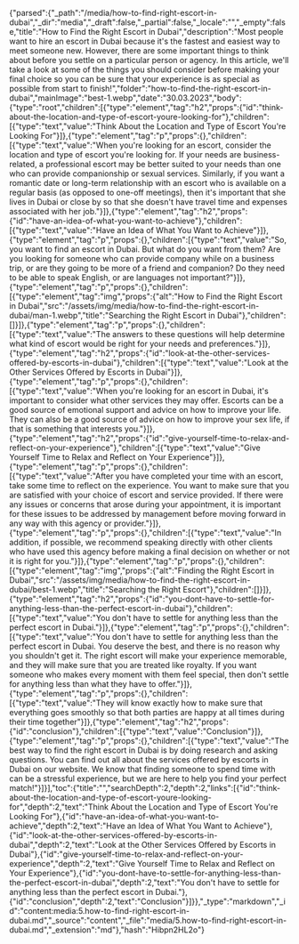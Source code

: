 {"parsed":{"_path":"/media/how-to-find-right-escort-in-dubai","_dir":"media","_draft":false,"_partial":false,"_locale":"","_empty":false,"title":"How to Find the Right Escort in Dubai","description":"Most people want to hire an escort in Dubai because it's the fastest and easiest way to meet someone new. However, there are some important things to think about before you settle on a particular person or agency. In this article, we'll take a look at some of the things you should consider before making your final choice so you can be sure that your experience is as special as possible from start to finish!","folder":"how-to-find-the-right-escort-in-dubai","mainImage":"best-1.webp","date":"30.03.2023","body":{"type":"root","children":[{"type":"element","tag":"h2","props":{"id":"think-about-the-location-and-type-of-escort-youre-looking-for"},"children":[{"type":"text","value":"Think About the Location and Type of Escort You're Looking For"}]},{"type":"element","tag":"p","props":{},"children":[{"type":"text","value":"When you're looking for an escort, consider the location and type of escort you're looking for. If your needs are business-related, a professional escort may be better suited to your needs than one who can provide companionship or sexual services. Similarly, if you want a romantic date or long-term relationship with an escort who is available on a regular basis (as opposed to one-off meetings), then it's important that she lives in Dubai or close by so that she doesn't have travel time and expenses associated with her job."}]},{"type":"element","tag":"h2","props":{"id":"have-an-idea-of-what-you-want-to-achieve"},"children":[{"type":"text","value":"Have an Idea of What You Want to Achieve"}]},{"type":"element","tag":"p","props":{},"children":[{"type":"text","value":"So, you want to find an escort in Dubai. But what do you want from them? Are you looking for someone who can provide company while on a business trip, or are they going to be more of a friend and companion? Do they need to be able to speak English, or are languages not important?"}]},{"type":"element","tag":"p","props":{},"children":[{"type":"element","tag":"img","props":{"alt":"How to Find the Right Escort in Dubai","src":"/assets/img/media/how-to-find-the-right-escort-in-dubai/man-1.webp","title":"Searching the Right Escort in Dubai"},"children":[]}]},{"type":"element","tag":"p","props":{},"children":[{"type":"text","value":"The answers to these questions will help determine what kind of escort would be right for your needs and preferences."}]},{"type":"element","tag":"h2","props":{"id":"look-at-the-other-services-offered-by-escorts-in-dubai"},"children":[{"type":"text","value":"Look at the Other Services Offered by Escorts in Dubai"}]},{"type":"element","tag":"p","props":{},"children":[{"type":"text","value":"When you're looking for an escort in Dubai, it's important to consider what other services they may offer. Escorts can be a good source of emotional support and advice on how to improve your life. They can also be a good source of advice on how to improve your sex life, if that is something that interests you."}]},{"type":"element","tag":"h2","props":{"id":"give-yourself-time-to-relax-and-reflect-on-your-experience"},"children":[{"type":"text","value":"Give Yourself Time to Relax and Reflect on Your Experience"}]},{"type":"element","tag":"p","props":{},"children":[{"type":"text","value":"After you have completed your time with an escort, take some time to reflect on the experience. You want to make sure that you are satisfied with your choice of escort and service provided. If there were any issues or concerns that arose during your appointment, it is important for these issues to be addressed by management before moving forward in any way with this agency or provider."}]},{"type":"element","tag":"p","props":{},"children":[{"type":"text","value":"In addition, if possible, we recommend speaking directly with other clients who have used this agency before making a final decision on whether or not it is right for you."}]},{"type":"element","tag":"p","props":{},"children":[{"type":"element","tag":"img","props":{"alt":"Finding the Right Escort in Dubai","src":"/assets/img/media/how-to-find-the-right-escort-in-dubai/best-1.webp","title":"Searching the Right Escort"},"children":[]}]},{"type":"element","tag":"h2","props":{"id":"you-dont-have-to-settle-for-anything-less-than-the-perfect-escort-in-dubai"},"children":[{"type":"text","value":"You don't have to settle for anything less than the perfect escort in Dubai."}]},{"type":"element","tag":"p","props":{},"children":[{"type":"text","value":"You don't have to settle for anything less than the perfect escort in Dubai. You deserve the best, and there is no reason why you shouldn't get it. The right escort will make your experience memorable, and they will make sure that you are treated like royalty. If you want someone who makes every moment with them feel special, then don't settle for anything less than what they have to offer."}]},{"type":"element","tag":"p","props":{},"children":[{"type":"text","value":"They will know exactly how to make sure that everything goes smoothly so that both parties are happy at all times during their time together"}]},{"type":"element","tag":"h2","props":{"id":"conclusion"},"children":[{"type":"text","value":"Conclusion"}]},{"type":"element","tag":"p","props":{},"children":[{"type":"text","value":"The best way to find the right escort in Dubai is by doing research and asking questions. You can find out all about the services offered by escorts in Dubai on our website. We know that finding someone to spend time with can be a stressful experience, but we are here to help you find your perfect match!"}]}],"toc":{"title":"","searchDepth":2,"depth":2,"links":[{"id":"think-about-the-location-and-type-of-escort-youre-looking-for","depth":2,"text":"Think About the Location and Type of Escort You're Looking For"},{"id":"have-an-idea-of-what-you-want-to-achieve","depth":2,"text":"Have an Idea of What You Want to Achieve"},{"id":"look-at-the-other-services-offered-by-escorts-in-dubai","depth":2,"text":"Look at the Other Services Offered by Escorts in Dubai"},{"id":"give-yourself-time-to-relax-and-reflect-on-your-experience","depth":2,"text":"Give Yourself Time to Relax and Reflect on Your Experience"},{"id":"you-dont-have-to-settle-for-anything-less-than-the-perfect-escort-in-dubai","depth":2,"text":"You don't have to settle for anything less than the perfect escort in Dubai."},{"id":"conclusion","depth":2,"text":"Conclusion"}]}},"_type":"markdown","_id":"content:media:5.how-to-find-right-escort-in-dubai.md","_source":"content","_file":"media/5.how-to-find-right-escort-in-dubai.md","_extension":"md"},"hash":"Hibpn2HL2o"}